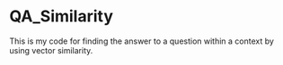 # QA_Similarity
This is my code for finding the answer to a question within a context by using vector similarity.
